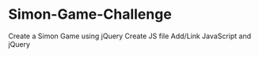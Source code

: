 # Simon-Game-Challenge

Create a Simon Game using jQuery
Create JS file
Add/Link JavaScript and jQuery
